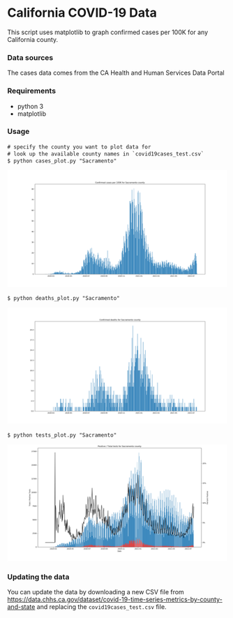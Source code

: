 # California COVID-19 Data


This script uses matplotlib to graph confirmed cases per 100K for any California county.

### Data sources
The cases data comes from the CA Health and Human Services Data Portal

### Requirements
- python 3
- matplotlib

### Usage
```
# specify the county you want to plot data for
# look up the available county names in `covid19cases_test.csv`
$ python cases_plot.py "Sacramento"
```

![Example output](Sacramento-cases.png)

```
$ python deaths_plot.py "Sacramento"
```

![Example output](Sacramento-deaths.png)

```
$ python tests_plot.py "Sacramento"
```

![Example output](Sacramento-tests.png)

### Updating the data
You can update the data by downloading a new CSV file from https://data.chhs.ca.gov/dataset/covid-19-time-series-metrics-by-county-and-state and replacing the `covid19cases_test.csv` file.
